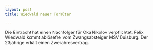 ```yaml
---
layout: post
title: Wiedwald neuer Torhüter

---
```


Die Eintracht hat einen Nachfolger für Oka Nikolov verpflichtet. Felix Wiedwald kommt ablösefrei vom Zwangsabsteiger MSV Duisburg. Der 23jährige erhält einen Zweijahresvertrag.


